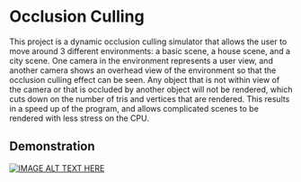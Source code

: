 # Occlusion Culling

This project is a dynamic occlusion culling simulator that allows the user to move around 3 different environments: a basic scene, a house scene, and a city scene. One camera in the environment represents a user view, and another camera shows an overhead view of the environment so that the occlusion culling effect can be seen. Any object that is not within view of the camera or that is occluded by another object will not be rendered, which cuts down on the number of tris and vertices that are rendered. This results in a speed up of the program, and allows complicated scenes to be rendered with less stress on the CPU.

## Demonstration

[![IMAGE ALT TEXT HERE](https://img.youtube.com/vi/RM5Ckgr_Rn8/0.jpg)](https://www.youtube.com/watch?v=RM5Ckgr_Rn8)
